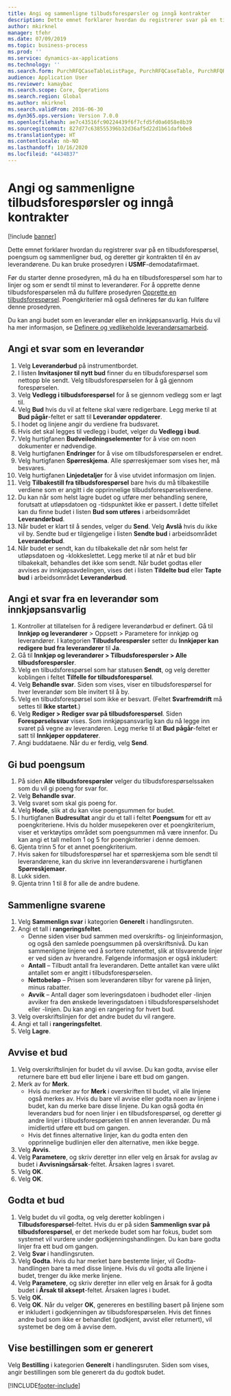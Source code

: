```yaml
---
title: Angi og sammenligne tilbudsforespørsler og inngå kontrakter
description: Dette emnet forklarer hvordan du registrerer svar på en tilbudsforespørsel, poengsum og sammenligner bud, og deretter gir kontrakten til én av leverandørene.
author: mkirknel
manager: tfehr
ms.date: 07/09/2019
ms.topic: business-process
ms.prod: ''
ms.service: dynamics-ax-applications
ms.technology: ''
ms.search.form: PurchRFQCaseTableListPage, PurchRFQCaseTable, PurchRFQReplyTable, PurchRFQCompare, PurchRFQEditLines, PurchRFQEditLinesParameters, PurchTable, PurchTablePart, PurchRFQCompareLinePrices, PurchRFQCompareRFQ
audience: Application User
ms.reviewer: kamaybac
ms.search.scope: Core, Operations
ms.search.region: Global
ms.author: mkirknel
ms.search.validFrom: 2016-06-30
ms.dyn365.ops.version: Version 7.0.0
ms.openlocfilehash: ae7c43516fc90224439f6f7cfd5fd0a6058e8b39
ms.sourcegitcommit: 827d77c638555396b32d36af5d22d1b61dafb0e8
ms.translationtype: HT
ms.contentlocale: nb-NO
ms.lasthandoff: 10/16/2020
ms.locfileid: "4434837"
---
```

# <a name="enter-and-compare-rfq-bids-and-award-contracts"></a>Angi og sammenligne tilbudsforespørsler og inngå kontrakter

[!include [banner](../../includes/banner.md)]

Dette emnet forklarer hvordan du registrerer svar på en tilbudsforespørsel, poengsum og sammenligner bud, og deretter gir kontrakten til én av leverandørene. Du kan bruke prosedyren i **USMF**-demodatafirmaet.

Før du starter denne prosedyren, må du ha en tilbudsforespørsel som har to linjer og som er sendt til minst to leverandører. For å opprette denne tilbudsforespørselen må du fullføre prosedyren [Opprette en tilbudsforespørsel](create-request-quotation.md). Poengkriterier må også defineres før du kan fullføre denne prosedyren.

Du kan angi budet som en leverandør eller en innkjøpsansvarlig. Hvis du vil ha mer informasjon, se [Definere og vedlikeholde leverandørsamarbeid](../set-up-maintain-vendor-collaboration.md).

## <a name="enter-a-reply-as-a-vendor"></a>Angi et svar som en leverandør

1. Velg **Leverandørbud** på instrumentbordet.
2. I listen **Invitasjoner til nytt bud** finner du en tilbudsforespørsel som nettopp ble sendt. Velg tilbudsforespørselen for å gå gjennom forespørselen.
3. Velg **Vedlegg i tilbudsforespørsel** for å se gjennom vedlegg som er lagt til.
4. Velg **Bud** hvis du vil at feltene skal være redigerbare. Legg merke til at **Bud pågår**-feltet er satt til **Leverandør oppdaterer**.
5. I hodet og linjene angir du verdiene fra budsvaret.
6. Hvis det skal legges til vedlegg i budet, velger du **Vedlegg i bud**.
7. Velg hurtigfanen **Budveiledningselementer** for å vise om noen dokumenter er nødvendige.
8. Velg hurtigfanen **Endringer** for å vise om tilbudsforespørselen er endret.
9. Velg hurtigfanen **Spørreskjema**. Alle spørreskjemaer som vises her, må besvares.
10. Velg hurtigfanen **Linjedetaljer** for å vise utvidet informasjon om linjen.
11. Velg **Tilbakestill fra tilbudsforespørsel** bare hvis du må tilbakestille verdiene som er angitt i de opprinnelige tilbudsforespørselsverdiene.
12. Du kan når som helst lagre budet og utføre mer behandling senere, forutsatt at utløpsdatoen og -tidspunktet ikke er passert. I dette tilfellet kan du finne budet i listen **Bud som utføres** i arbeidsområdet **Leverandørbud**.
13. Når budet er klart til å sendes, velger du **Send**. Velg **Avslå** hvis du ikke vil by. Sendte bud er tilgjengelige i listen **Sendte bud** i arbeidsområdet **Leverandørbud**.  
14. Når budet er sendt, kan du tilbakekalle det når som helst før utløpsdatoen og -klokkeslettet. Legg merke til at når et bud blir tilbakekalt, behandles det ikke som sendt. Når budet godtas eller avvises av innkjøpsavdelingen, vises det i listen **Tildelte bud** eller **Tapte bud** i arbeidsområdet **Leverandørbud**.  

## <a name="enter-a-reply-from-a-vendor-as-a-procurement-professional"></a>Angi et svar fra en leverandør som innkjøpsansvarlig

1. Kontroller at tillatelsen for å redigere leverandørbud er definert. Gå til **Innkjøp og leverandører** \> Oppsett \> Parametere for innkjøp og leverandører. I kategorien **Tilbudsforespørsler** setter du **Innkjøper kan redigere bud fra leverandører** til **Ja**.
2. Gå til **Innkjøp og leverandører \> Tilbudsforespørsler \> Alle tilbudsforespørsler**.
3. Velg en tilbudsforespørsel som har statusen **Sendt**, og velg deretter koblingen i feltet **Tilfelle for tilbudsforespørsel**.
4. Velg **Behandle svar**. Siden som vises, viser en tilbudsforespørsel for hver leverandør som ble invitert til å by.
5. Velg en tilbudsforespørsel som ikke er besvart. (Feltet **Svarfremdrift** må settes til **Ikke startet**.)
6. Velg **Rediger \> Rediger svar på tilbudsforespørsel**. Siden **Forespørselssvar** vises. Som innkjøpsansvarlig kan du nå legge inn svaret på vegne av leverandøren. Legg merke til at **Bud pågår**-feltet er satt til **Innkjøper oppdaterer**.  
7. Angi buddataene. Når du er ferdig, velg **Send**.

## <a name="score-the-bids"></a>Gi bud poengsum

1. På siden **Alle tilbudsforespørsler** velger du tilbudsforespørselssaken som du vil gi poeng for svar for.
2. Velg **Behandle svar**.
3. Velg svaret som skal gis poeng for.
4. Velg **Hode**, slik at du kan vise poengsummen for budet.
5. I hurtigfanen **Budresultat** angir du et tall i feltet **Poengsum** for ett av poengkriteriene. Hvis du holder musepekeren over et poengkriterium, viser et verktøytips området som poengsummen må være innenfor. Du kan angi et tall mellom 1 og 5 for poengkriterier i denne demoen.  
6. Gjenta trinn 5 for et annet poengkriterium.
7. Hvis saken for tilbudsforespørsel har et spørreskjema som ble sendt til leverandørene, kan du skrive inn leverandørsvarene i hurtigfanen **Spørreskjemaer**.
8. Lukk siden.
9. Gjenta trinn 1 til 8 for alle de andre budene.

## <a name="compare-the-replies"></a>Sammenligne svarene

1. Velg **Sammenlign svar** i kategorien **Generelt** i handlingsruten.
2. Angi et tall i **rangeringsfeltet**.  
    - Denne siden viser bud sammen med overskrifts- og linjeinformasjon, og også den samlede poengsummen på overskriftsnivå. Du kan sammenligne linjene ved å sortere rutenettet, slik at tilsvarende linjer er ved siden av hverandre. Følgende informasjon er også inkludert:
    - **Antall** – Tilbudt antall fra leverandøren. Dette antallet kan være ulikt antallet som er angitt i tilbudsforespørselen.
    - **Nettobeløp** – Prisen som leverandøren tilbyr for varene på linjen, minus rabatter.
    - **Avvik** – Antall dager som leveringsdatoen i budhodet eller -linjen avviker fra den ønskede leveringsdatoen i tilbudsforespørselshodet eller -linjen. Du kan angi en rangering for hvert bud.  
3. Velg overskriftslinjen for det andre budet du vil rangere.
4. Angi et tall i **rangeringsfeltet**.
5. Velg **Lagre**.

## <a name="reject-a-bid"></a>Avvise et bud

1. Velg overskriftslinjen for budet du vil avvise. Du kan godta, avvise eller returnere bare ett bud eller linjene i bare ett bud om gangen.
2. Merk av for **Merk**.  
    - Hvis du merker av for **Merk** i overskriften til budet, vil alle linjene også merkes av. Hvis du bare vil avvise eller godta noen av linjene i budet, kan du merke bare disse linjene. Du kan også godta én leverandørs bud for noen linjer i en tilbudsforespørsel, og deretter gi andre linjer i tilbudsforespørselen til en annen leverandør. Du må imidlertid utføre ett bud om gangen.  
    - Hvis det finnes alternative linjer, kan du godta enten den opprinnelige budlinjen eller den alternative, men ikke begge.  
3. Velg **Avvis**.
4. Velg **Parametere**, og skriv deretter inn eller velg en årsak for avslag av budet i **Avvisningsårsak**-feltet. Årsaken lagres i svaret.  
5. Velg **OK**.
6. Velg **OK**.

## <a name="accept-a-bid"></a>Godta et bud

1. Velg budet du vil godta, og velg deretter koblingen i **Tilbudsforespørsel**-feltet. Hvis du er på siden **Sammenlign svar på tilbudsforespørsel**, er det merkede budet som har fokus, budet som systemet vil vurdere under godkjenningshandlingen. Du kan bare godta linjer fra ett bud om gangen.  
2. Velg **Svar** i handlingsruten.
3. Velg **Godta**. Hvis du har merket bare bestemte linjer, vil Godta-handlingen bare ta med disse linjene. Hvis du vil godta alle linjene i budet, trenger du ikke merke linjene.  
4. Velg **Parametere**, og skriv deretter inn eller velg en årsak for å godta budet i **Årsak til aksept**-feltet. Årsaken lagres i budet.  
5. Velg **OK**.
6. Velg **OK**. Når du velger **OK**, genereres en bestilling basert på linjene som er inkludert i godkjenningen av tilbudsforespørselen. Hvis det finnes andre bud som ikke er behandlet (godkjent, avvist eller returnert), vil systemet be deg om å avvise dem.  

## <a name="view-the-purchase-order-that-is-generated"></a>Vise bestillingen som er generert

Velg **Bestilling** i kategorien **Generelt** i handlingsruten. Siden som vises, angir bestillingen som ble generert da du godtok budet.


[!INCLUDE[footer-include](../../../includes/footer-banner.md)]